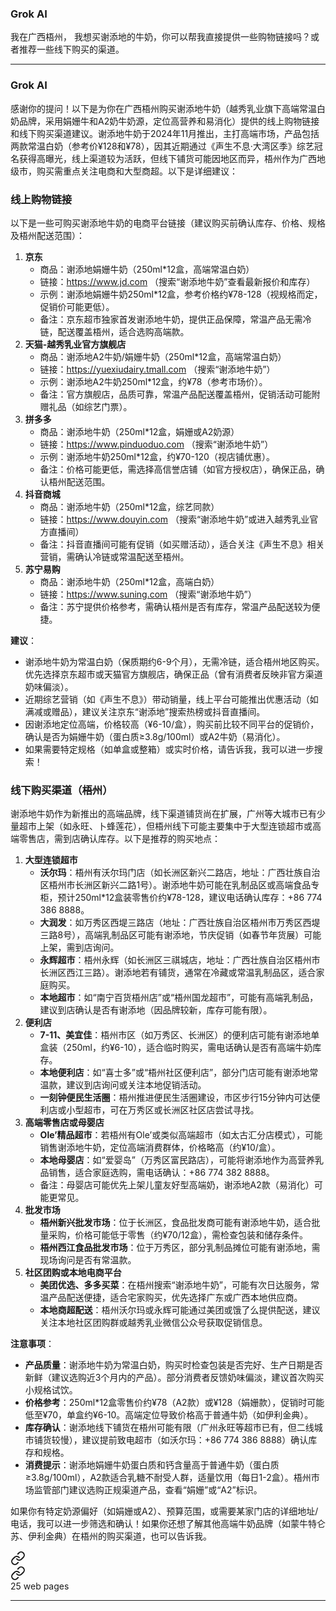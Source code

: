 

### Grok AI

<div class="thinking-container"></div><div class="response-content-markdown [&amp;_a]:text-current [&amp;_a:hover]:text-primary [&amp;_a:hover]:decoration-primary [&amp;_a]:underline [&amp;_a]:decoration-primary/30 [&amp;_a]:underline-offset-2 [&amp;_h2:first-child]:mt-0 [&amp;_h3:first-child]:mt-0 [&amp;_h4:first-child]:mt-0"><p dir="auto" class="break-words" style="white-space: pre-wrap;">我在广西梧州， 我想买谢添地的牛奶，你可以帮我直接提供一些购物链接吗？或者推荐一些线下购买的渠道。</p></div><section class="inline-media-container flex flex-col gap-1"></section>

---

### Grok AI

<div class="thinking-container"></div><div class="response-content-markdown [&amp;_a]:text-current [&amp;_a:hover]:text-primary [&amp;_a:hover]:decoration-primary [&amp;_a]:underline [&amp;_a]:decoration-primary/30 [&amp;_a]:underline-offset-2 [&amp;_h2:first-child]:mt-0 [&amp;_h3:first-child]:mt-0 [&amp;_h4:first-child]:mt-0"><p dir="auto" class="break-words" style="white-space: pre-wrap;">感谢你的提问！以下是为你在广西梧州购买谢添地牛奶（越秀乳业旗下高端常温白奶品牌，采用娟姗牛和A2奶牛奶源，定位高营养和易消化）提供的线上购物链接和线下购买渠道建议。谢添地牛奶于2024年11月推出，主打高端市场，产品包括两款常温白奶（参考价¥128和¥78），因其近期通过《声生不息·大湾区季》综艺冠名获得高曝光，线上渠道较为活跃，但线下铺货可能因地区而异，梧州作为广西地级市，购买需重点关注电商和大型商超。以下是详细建议：</p>
<h3 dir="auto" class="">线上购物链接</h3>
<p dir="auto" class="break-words" style="white-space: pre-wrap;">以下是一些可购买谢添地牛奶的电商平台链接（建议购买前确认库存、价格、规格及梧州配送范围）：</p>
<ol dir="auto" class="marker:text-secondary">
<li class="break-words"><strong>京东</strong>
<ul dir="auto" class="marker:text-secondary">
<li class="break-words">商品：谢添地娟姗牛奶（250ml*12盒，高端常温白奶）</li>
<li class="break-words">链接：<a href="https://www.jd.com" target="_blank" rel="noopener noreferrer">https://www.jd.com</a> （搜索“谢添地牛奶”查看最新报价和库存）</li>
<li class="break-words">示例：谢添地娟姗牛奶250ml*12盒，参考价格约¥78-128（视规格而定，促销价可能更低）。</li>
<li class="break-words">备注：京东超市独家首发谢添地牛奶，提供正品保障，常温产品无需冷链，配送覆盖梧州，适合选购高端款。<a href="https://www.sohu.com/a/832544149_121924583" target="_blank" rel="noopener noreferrer" class="web-search-result-chip focus:outline-none focus-visible:outline-none focus-visible:bg:input rounded-md ml-1 mr-0.5" data-state="closed"><div class="inline-flex align-text-bottom items-center justify-center select-none my-0 rounded-md bg-important border border-card-border opacity-60 grayscale hover:filter-none hover:opacity-100 transition-opacity"><img class="size-[18px] m-0 rounded-md" alt="" src="https://imgs.search.brave.com/AMNqJ6tjd4GiTorBSIC4eLp64S0QRDlqteozaGROPAQ/rs:fit:64:0:0:0/g:ce/aHR0cDovL2Zhdmlj/b25zLnNlYXJjaC5i/cmF2ZS5jb20vaWNv/bnMvZjQ5NThhMTkz/ZWY1NTE3YmQxYWE2/MWNlNWJhZDgyMWMy/MjExOWFmY2Y1OWEz/YzkwZjg3Y2Q0MjNm/NTk3NWZhOS93d3cu/c29odS5jb20v"></div></a><a href="https://m.sohu.com/a/832438646_121956424/?pvid=000115_3w_a" target="_blank" rel="noopener noreferrer" class="web-search-result-chip focus:outline-none focus-visible:outline-none focus-visible:bg:input rounded-md ml-1 mr-0.5" data-state="closed"><div class="inline-flex align-text-bottom items-center justify-center select-none my-0 rounded-md bg-important border border-card-border opacity-60 grayscale hover:filter-none hover:opacity-100 transition-opacity"><img class="size-[18px] m-0 rounded-md" alt="" src="https://imgs.search.brave.com/wZKcH7NAlCFe9xsWr-2o1Q9sE_-t9LKrfnD6-HifP7w/rs:fit:64:0:0:0/g:ce/aHR0cDovL2Zhdmlj/b25zLnNlYXJjaC5i/cmF2ZS5jb20vaWNv/bnMvNzVhZmMzNTFm/OWUxOTUzMTIyMzg2/YTYyYWVjZDIwYzc1/MGQ2NjgyYmZmNzM0/MWExOGY5YWUwYTM4/NzVjOGFjMi9tLnNv/aHUuY29tLw"></div></a></li>
</ul>
</li>
<li class="break-words"><strong>天猫-越秀乳业官方旗舰店</strong>
<ul dir="auto" class="marker:text-secondary">
<li class="break-words">商品：谢添地A2牛奶/娟姗牛奶（250ml*12盒，高端常温白奶）</li>
<li class="break-words">链接：<a href="https://yuexiudairy.tmall.com" target="_blank" rel="noopener noreferrer">https://yuexiudairy.tmall.com</a> （搜索“谢添地牛奶”）</li>
<li class="break-words">示例：谢添地A2牛奶250ml*12盒，约¥78（参考市场价）。</li>
<li class="break-words">备注：官方旗舰店，品质可靠，常温产品配送覆盖梧州，促销活动可能附赠礼品（如综艺门票）。<a href="https://news.qq.com/rain/a/20241120A09SLH00" target="_blank" rel="noopener noreferrer" class="web-search-result-chip focus:outline-none focus-visible:outline-none focus-visible:bg:input rounded-md ml-1 mr-0.5" data-state="closed"><div class="inline-flex align-text-bottom items-center justify-center select-none my-0 rounded-md bg-important border border-card-border opacity-60 grayscale hover:filter-none hover:opacity-100 transition-opacity"><img class="size-[18px] m-0 rounded-md" alt="" src="https://imgs.search.brave.com/awBc3-vxqapeROYM96hg_S-IuXHxwihC7vBOLv-s8vY/rs:fit:64:0:0:0/g:ce/aHR0cDovL2Zhdmlj/b25zLnNlYXJjaC5i/cmF2ZS5jb20vaWNv/bnMvMmEyODY4OTg0/NGJkZTk1MjFkMjEz/OWFkMTgwMjNmNTcx/OWE4YmQxM2JmNWQ4/MWNjYmNiZDRmNWRj/YWZmMjI4Mi9uZXdz/LnFxLmNvbS8"></div></a></li>
</ul>
</li>
<li class="break-words"><strong>拼多多</strong>
<ul dir="auto" class="marker:text-secondary">
<li class="break-words">商品：谢添地牛奶（250ml*12盒，娟姗或A2奶源）</li>
<li class="break-words">链接：<a href="https://www.pinduoduo.com" target="_blank" rel="noopener noreferrer">https://www.pinduoduo.com</a> （搜索“谢添地牛奶”）</li>
<li class="break-words">示例：谢添地牛奶250ml*12盒，约¥70-120（视店铺优惠）。</li>
<li class="break-words">备注：价格可能更低，需选择高信誉店铺（如官方授权店），确保正品，确认梧州配送范围。</li>
</ul>
</li>
<li class="break-words"><strong>抖音商城</strong>
<ul dir="auto" class="marker:text-secondary">
<li class="break-words">商品：谢添地牛奶（250ml*12盒，综艺同款）</li>
<li class="break-words">链接：<a href="https://www.douyin.com" target="_blank" rel="noopener noreferrer">https://www.douyin.com</a> （搜索“谢添地牛奶”或进入越秀乳业官方直播间）</li>
<li class="break-words">备注：抖音直播间可能有促销（如买赠活动），适合关注《声生不息》相关营销，需确认冷链或常温配送至梧州。<a href="https://www.douyin.com/search/%25E5%2585%2589%25E6%2598%258E%25E7%2589%259B%25E5%25A5%25B6%25E5%258E%25BF%25E7%25BA%25A7%25E4%25BB%25A3%25E7%2590%2586%25E5%2595%2586%25E5%2588%25A9%25E6%25B6%25A6%25E6%259C%2589%25E5%25A4%259A%25E5%25B0%2591" target="_blank" rel="noopener noreferrer" class="web-search-result-chip focus:outline-none focus-visible:outline-none focus-visible:bg:input rounded-md ml-1 mr-0.5" data-state="closed"><div class="inline-flex align-text-bottom items-center justify-center select-none my-0 rounded-md bg-important border border-card-border opacity-60 grayscale hover:filter-none hover:opacity-100 transition-opacity"><img class="size-[18px] m-0 rounded-md" alt="" src="https://imgs.search.brave.com/wDoXd8jHLQiLQQANg-XDZfY66AOp-1HliiRVkrQHVu4/rs:fit:64:0:0:0/g:ce/aHR0cDovL2Zhdmlj/b25zLnNlYXJjaC5i/cmF2ZS5jb20vaWNv/bnMvOTE4NWUyM2Rh/MDhiZGU3NWUxNDM4/M2JiZTgyM2RhN2Ux/YTlmOGE4MTI3OTdm/ZTc3MTBhYTg3ZDI1/NWNkNjFkYi93d3cu/ZG91eWluLmNvbS8"></div></a></li>
</ul>
</li>
<li class="break-words"><strong>苏宁易购</strong>
<ul dir="auto" class="marker:text-secondary">
<li class="break-words">商品：谢添地牛奶（250ml*12盒，高端白奶）</li>
<li class="break-words">链接：<a href="https://www.suning.com" target="_blank" rel="noopener noreferrer">https://www.suning.com</a> （搜索“谢添地牛奶”）</li>
<li class="break-words">备注：苏宁提供价格参考，需确认梧州是否有库存，常温产品配送较为便捷。</li>
</ul>
</li>
</ol>
<p dir="auto" class="break-words" style="white-space: pre-wrap;"><strong>建议</strong>：</p>
<ul dir="auto" class="marker:text-secondary">
<li class="break-words">谢添地牛奶为常温白奶（保质期约6-9个月），无需冷链，适合梧州地区购买。优先选择京东超市或天猫官方旗舰店，确保正品（曾有消费者反映非官方渠道奶味偏淡）。<a href="https://m.21jingji.com/article/20241217/3eb5de98a011b1912cb737d95247ecdd.html" target="_blank" rel="noopener noreferrer" class="web-search-result-chip focus:outline-none focus-visible:outline-none focus-visible:bg:input rounded-md ml-1 mr-0.5" data-state="closed"><div class="inline-flex align-text-bottom items-center justify-center select-none my-0 rounded-md bg-important border border-card-border opacity-60 grayscale hover:filter-none hover:opacity-100 transition-opacity"><img class="size-[18px] m-0 rounded-md" alt="" src="https://imgs.search.brave.com/0t0aeN9j5OFFYLbgmBoK_YEzEVLkxafZ5I2h-nrMImo/rs:fit:64:0:0:0/g:ce/aHR0cDovL2Zhdmlj/b25zLnNlYXJjaC5i/cmF2ZS5jb20vaWNv/bnMvZWVjMThmYWM5/ZGE3MDNkOTRhNjQy/NDc3ZGFhNjQ5OWIy/ZWYwN2M3Mjk1ODI2/OGY5NWU1M2EwOTcw/NzZhOTE5MC9tLjIx/amluZ2ppLmNvbS8"></div></a></li>
<li class="break-words">近期综艺营销（如《声生不息》）带动销量，线上平台可能推出优惠活动（如满减或赠品），建议关注京东“谢添地”搜索热榜或抖音直播间。<a href="https://m.sohu.com/a/832438646_121956424/?pvid=000115_3w_a" target="_blank" rel="noopener noreferrer" class="web-search-result-chip focus:outline-none focus-visible:outline-none focus-visible:bg:input rounded-md ml-1 mr-0.5" data-state="closed"><div class="inline-flex align-text-bottom items-center justify-center select-none my-0 rounded-md bg-important border border-card-border opacity-60 grayscale hover:filter-none hover:opacity-100 transition-opacity"><img class="size-[18px] m-0 rounded-md" alt="" src="https://imgs.search.brave.com/wZKcH7NAlCFe9xsWr-2o1Q9sE_-t9LKrfnD6-HifP7w/rs:fit:64:0:0:0/g:ce/aHR0cDovL2Zhdmlj/b25zLnNlYXJjaC5i/cmF2ZS5jb20vaWNv/bnMvNzVhZmMzNTFm/OWUxOTUzMTIyMzg2/YTYyYWVjZDIwYzc1/MGQ2NjgyYmZmNzM0/MWExOGY5YWUwYTM4/NzVjOGFjMi9tLnNv/aHUuY29tLw"></div></a></li>
<li class="break-words">因谢添地定位高端，价格较高（¥6-10/盒），购买前比较不同平台的促销价，确认是否为娟姗牛奶（蛋白质≥3.8g/100ml）或A2牛奶（易消化）。<a href="https://news.qq.com/rain/a/20241120A09SLH00" target="_blank" rel="noopener noreferrer" class="web-search-result-chip focus:outline-none focus-visible:outline-none focus-visible:bg:input rounded-md ml-1 mr-0.5" data-state="closed"><div class="inline-flex align-text-bottom items-center justify-center select-none my-0 rounded-md bg-important border border-card-border opacity-60 grayscale hover:filter-none hover:opacity-100 transition-opacity"><img class="size-[18px] m-0 rounded-md" alt="" src="https://imgs.search.brave.com/awBc3-vxqapeROYM96hg_S-IuXHxwihC7vBOLv-s8vY/rs:fit:64:0:0:0/g:ce/aHR0cDovL2Zhdmlj/b25zLnNlYXJjaC5i/cmF2ZS5jb20vaWNv/bnMvMmEyODY4OTg0/NGJkZTk1MjFkMjEz/OWFkMTgwMjNmNTcx/OWE4YmQxM2JmNWQ4/MWNjYmNiZDRmNWRj/YWZmMjI4Mi9uZXdz/LnFxLmNvbS8"></div></a></li>
<li class="break-words">如果需要特定规格（如单盒或整箱）或实时价格，请告诉我，我可以进一步搜索！</li>
</ul>
<h3 dir="auto" class="">线下购买渠道（梧州）</h3>
<p dir="auto" class="break-words" style="white-space: pre-wrap;">谢添地牛奶作为新推出的高端品牌，线下渠道铺货尚在扩展，广州等大城市已有少量超市上架（如永旺、卜蜂莲花），但梧州线下可能主要集中于大型连锁超市或高端零售店，需到店确认库存。以下是推荐的购买地点：</p>
<ol dir="auto" class="marker:text-secondary">
<li class="break-words"><strong>大型连锁超市</strong>
<ul dir="auto" class="marker:text-secondary">
<li class="break-words"><strong>沃尔玛</strong>：梧州有沃尔玛门店（如长洲区新兴二路店，地址：广西壮族自治区梧州市长洲区新兴二路1号）。谢添地牛奶可能在乳制品区或高端食品专柜，预计250ml*12盒装零售价约¥78-128，建议电话确认库存：+86 774 386 8888。<a href="https://m.21jingji.com/article/20241217/3eb5de98a011b1912cb737d95247ecdd.html" target="_blank" rel="noopener noreferrer" class="web-search-result-chip focus:outline-none focus-visible:outline-none focus-visible:bg:input rounded-md ml-1 mr-0.5" data-state="closed"><div class="inline-flex align-text-bottom items-center justify-center select-none my-0 rounded-md bg-important border border-card-border opacity-60 grayscale hover:filter-none hover:opacity-100 transition-opacity"><img class="size-[18px] m-0 rounded-md" alt="" src="https://imgs.search.brave.com/0t0aeN9j5OFFYLbgmBoK_YEzEVLkxafZ5I2h-nrMImo/rs:fit:64:0:0:0/g:ce/aHR0cDovL2Zhdmlj/b25zLnNlYXJjaC5i/cmF2ZS5jb20vaWNv/bnMvZWVjMThmYWM5/ZGE3MDNkOTRhNjQy/NDc3ZGFhNjQ5OWIy/ZWYwN2M3Mjk1ODI2/OGY5NWU1M2EwOTcw/NzZhOTE5MC9tLjIx/amluZ2ppLmNvbS8"></div></a></li>
<li class="break-words"><strong>大润发</strong>：如万秀区西堤三路店（地址：广西壮族自治区梧州市万秀区西堤三路8号），高端乳制品区可能有谢添地，节庆促销（如春节年货展）可能上架，需到店询问。</li>
<li class="break-words"><strong>永辉超市</strong>：梧州永辉（如长洲区三祺城店，地址：广西壮族自治区梧州市长洲区西江三路）。谢添地若有铺货，通常在冷藏或常温乳制品区，适合家庭购买。</li>
<li class="break-words"><strong>本地超市</strong>：如“南宁百货梧州店”或“梧州国龙超市”，可能有高端乳制品，建议到店确认是否有谢添地（因品牌较新，库存可能有限）。</li>
</ul>
</li>
<li class="break-words"><strong>便利店</strong>
<ul dir="auto" class="marker:text-secondary">
<li class="break-words"><strong>7-11、美宜佳</strong>：梧州市区（如万秀区、长洲区）的便利店可能有谢添地单盒装（250ml，约¥6-10），适合临时购买，需电话确认是否有高端牛奶库存。</li>
<li class="break-words"><strong>本地便利店</strong>：如“喜士多”或“梧州社区便利店”，部分门店可能有谢添地常温款，建议到店询问或关注本地促销活动。</li>
<li class="break-words"><strong>一刻钟便民生活圈</strong>：梧州推进便民生活圈建设，市区步行15分钟内可达便利店或小型超市，可在万秀区或长洲区社区店尝试寻找。</li>
</ul>
</li>
<li class="break-words"><strong>高端零售店或母婴店</strong>
<ul dir="auto" class="marker:text-secondary">
<li class="break-words"><strong>Ole’精品超市</strong>：若梧州有Ole’或类似高端超市（如太古汇分店模式），可能销售谢添地牛奶，定位高端消费群体，价格略高（约¥10/盒）。</li>
<li class="break-words"><strong>本地母婴店</strong>：如“爱婴岛”（万秀区富民路店），可能将谢添地作为高营养乳品销售，适合家庭选购，需电话确认：+86 774 382 8888。</li>
<li class="break-words">备注：母婴店可能优先上架儿童友好型高端奶，谢添地A2款（易消化）可能更常见。</li>
</ul>
</li>
<li class="break-words"><strong>批发市场</strong>
<ul dir="auto" class="marker:text-secondary">
<li class="break-words"><strong>梧州新兴批发市场</strong>：位于长洲区，食品批发商可能有谢添地牛奶，适合批量采购，价格可能低于零售（约¥70/12盒），需检查包装和储存条件。</li>
<li class="break-words"><strong>梧州西江食品批发市场</strong>：位于万秀区，部分乳制品摊位可能有谢添地，需现场询问是否有常温款。</li>
</ul>
</li>
<li class="break-words"><strong>社区团购或本地电商平台</strong>
<ul dir="auto" class="marker:text-secondary">
<li class="break-words"><strong>美团优选、多多买菜</strong>：在梧州搜索“谢添地牛奶”，可能有次日达服务，常温产品配送便捷，适合宅家购买，优先选择广东或广西本地供应商。</li>
<li class="break-words"><strong>本地商超配送</strong>：梧州沃尔玛或永辉可能通过美团或饿了么提供配送，建议关注本地社区团购群或越秀乳业微信公众号获取促销信息。</li>
</ul>
</li>
</ol>
<p dir="auto" class="break-words" style="white-space: pre-wrap;"><strong>注意事项</strong>：</p>
<ul dir="auto" class="marker:text-secondary">
<li class="break-words"><strong>产品质量</strong>：谢添地牛奶为常温白奶，购买时检查包装是否完好、生产日期是否新鲜（建议选购近3个月内的产品）。部分消费者反馈奶味偏淡，建议首次购买小规格试饮。<a href="https://m.21jingji.com/article/20241217/3eb5de98a011b1912cb737d95247ecdd.html" target="_blank" rel="noopener noreferrer" class="web-search-result-chip focus:outline-none focus-visible:outline-none focus-visible:bg:input rounded-md ml-1 mr-0.5" data-state="closed"><div class="inline-flex align-text-bottom items-center justify-center select-none my-0 rounded-md bg-important border border-card-border opacity-60 grayscale hover:filter-none hover:opacity-100 transition-opacity"><img class="size-[18px] m-0 rounded-md" alt="" src="https://imgs.search.brave.com/0t0aeN9j5OFFYLbgmBoK_YEzEVLkxafZ5I2h-nrMImo/rs:fit:64:0:0:0/g:ce/aHR0cDovL2Zhdmlj/b25zLnNlYXJjaC5i/cmF2ZS5jb20vaWNv/bnMvZWVjMThmYWM5/ZGE3MDNkOTRhNjQy/NDc3ZGFhNjQ5OWIy/ZWYwN2M3Mjk1ODI2/OGY5NWU1M2EwOTcw/NzZhOTE5MC9tLjIx/amluZ2ppLmNvbS8"></div></a></li>
<li class="break-words"><strong>价格参考</strong>：250ml*12盒零售价约¥78（A2款）或¥128（娟姗款），促销时可能低至¥70，单盒约¥6-10。高端定位导致价格高于普通牛奶（如伊利金典）。<a href="https://news.qq.com/rain/a/20241120A09SLH00" target="_blank" rel="noopener noreferrer" class="web-search-result-chip focus:outline-none focus-visible:outline-none focus-visible:bg:input rounded-md ml-1 mr-0.5" data-state="closed"><div class="inline-flex align-text-bottom items-center justify-center select-none my-0 rounded-md bg-important border border-card-border opacity-60 grayscale hover:filter-none hover:opacity-100 transition-opacity"><img class="size-[18px] m-0 rounded-md" alt="" src="https://imgs.search.brave.com/awBc3-vxqapeROYM96hg_S-IuXHxwihC7vBOLv-s8vY/rs:fit:64:0:0:0/g:ce/aHR0cDovL2Zhdmlj/b25zLnNlYXJjaC5i/cmF2ZS5jb20vaWNv/bnMvMmEyODY4OTg0/NGJkZTk1MjFkMjEz/OWFkMTgwMjNmNTcx/OWE4YmQxM2JmNWQ4/MWNjYmNiZDRmNWRj/YWZmMjI4Mi9uZXdz/LnFxLmNvbS8"></div></a></li>
<li class="break-words"><strong>库存确认</strong>：谢添地线下铺货在梧州可能有限（广州永旺等超市已有，但二线城市铺货较慢），建议提前致电超市（如沃尔玛：+86 774 386 8888）确认库存和规格。<a href="https://m.21jingji.com/article/20241217/3eb5de98a011b1912cb737d95247ecdd.html" target="_blank" rel="noopener noreferrer" class="web-search-result-chip focus:outline-none focus-visible:outline-none focus-visible:bg:input rounded-md ml-1 mr-0.5" data-state="closed"><div class="inline-flex align-text-bottom items-center justify-center select-none my-0 rounded-md bg-important border border-card-border opacity-60 grayscale hover:filter-none hover:opacity-100 transition-opacity"><img class="size-[18px] m-0 rounded-md" alt="" src="https://imgs.search.brave.com/0t0aeN9j5OFFYLbgmBoK_YEzEVLkxafZ5I2h-nrMImo/rs:fit:64:0:0:0/g:ce/aHR0cDovL2Zhdmlj/b25zLnNlYXJjaC5i/cmF2ZS5jb20vaWNv/bnMvZWVjMThmYWM5/ZGE3MDNkOTRhNjQy/NDc3ZGFhNjQ5OWIy/ZWYwN2M3Mjk1ODI2/OGY5NWU1M2EwOTcw/NzZhOTE5MC9tLjIx/amluZ2ppLmNvbS8"></div></a></li>
<li class="break-words"><strong>消费提示</strong>：谢添地娟姗牛奶蛋白质和钙含量高于普通牛奶（蛋白质≥3.8g/100ml），A2款适合乳糖不耐受人群，适量饮用（每日1-2盒）。梧州市场监管部门建议选购正规渠道产品，查看“娟姗”或“A2”标识。<a href="https://www.sohu.com/a/832544149_121924583" target="_blank" rel="noopener noreferrer" class="web-search-result-chip focus:outline-none focus-visible:outline-none focus-visible:bg:input rounded-md ml-1 mr-0.5" data-state="closed"><div class="inline-flex align-text-bottom items-center justify-center select-none my-0 rounded-md bg-important border border-card-border opacity-60 grayscale hover:filter-none hover:opacity-100 transition-opacity"><img class="size-[18px] m-0 rounded-md" alt="" src="https://imgs.search.brave.com/AMNqJ6tjd4GiTorBSIC4eLp64S0QRDlqteozaGROPAQ/rs:fit:64:0:0:0/g:ce/aHR0cDovL2Zhdmlj/b25zLnNlYXJjaC5i/cmF2ZS5jb20vaWNv/bnMvZjQ5NThhMTkz/ZWY1NTE3YmQxYWE2/MWNlNWJhZDgyMWMy/MjExOWFmY2Y1OWEz/YzkwZjg3Y2Q0MjNm/NTk3NWZhOS93d3cu/c29odS5jb20v"></div></a></li>
</ul>
<p dir="auto" class="break-words" style="white-space: pre-wrap;">如果你有特定奶源偏好（如娟姗或A2）、预算范围，或需要某家门店的详细地址/电话，我可以进一步筛选和确认！如果你还想了解其他高端牛奶品牌（如蒙牛特仑苏、伊利金典）在梧州的购买渠道，也可以告诉我。</p></div><section class="inline-media-container flex flex-col gap-1"></section><div class="flex gap-2 mt-4"><div class="search-results flex -ml-1 text-sm gap-2 mb-1"><div class="flex flex-row items-center pr-4 py-1 rounded-full cursor-pointer bg-foreground border border-card-border hover:bg-card-hover hover:border-card-border-focus"><div style="z-index: 3;"><div class="align-text-bottom items-center justify-center select-none transition my-0 rounded-md opacity-100 ml-1.5 flex bg-popover overflow-hidden border border-background z-3"><svg xmlns="http://www.w3.org/2000/svg" width="24" height="24" viewBox="0 0 24 24" fill="none" stroke="currentColor" stroke-width="2" stroke-linecap="round" stroke-linejoin="round" class="lucide lucide-link size-3 m-[3px]"><path d="M10 13a5 5 0 0 0 7.54.54l3-3a5 5 0 0 0-7.07-7.07l-1.72 1.71"></path><path d="M14 11a5 5 0 0 0-7.54-.54l-3 3a5 5 0 0 0 7.07 7.07l1.71-1.71"></path></svg></div></div><div style="z-index: 2;"><div class="align-text-bottom items-center justify-center select-none transition my-0 rounded-md opacity-100 flex bg-popover overflow-hidden border border-background z-2 -ml-2"><img class="size-[18px] m-0 rounded-md" alt="" src="https://imgs.search.brave.com/RFws8udfx3bRhnveR-b9HgBRkv3TVNQLLboeNpYvs1I/rs:fit:64:0:0:0/g:ce/aHR0cDovL2Zhdmlj/b25zLnNlYXJjaC5i/cmF2ZS5jb20vaWNv/bnMvM2NmN2Q1ZGI3/NzgyMzc3YTRkYTYz/NzVmOTcyYjJhMWM5/Mzg1NzkzMjI4YjNm/NTM2YmVhYTFmMDZl/ZGYwOGJhZC9tLmN5/em9uZS5jbi8"></div></div><div style="z-index: 1;"><div class="align-text-bottom items-center justify-center select-none transition my-0 rounded-md opacity-100 flex bg-popover overflow-hidden border border-background z-1 -ml-2"><svg xmlns="http://www.w3.org/2000/svg" width="24" height="24" viewBox="0 0 24 24" fill="none" stroke="currentColor" stroke-width="2" stroke-linecap="round" stroke-linejoin="round" class="lucide lucide-link size-3 m-[3px]"><path d="M10 13a5 5 0 0 0 7.54.54l3-3a5 5 0 0 0-7.07-7.07l-1.72 1.71"></path><path d="M14 11a5 5 0 0 0-7.54-.54l-3 3a5 5 0 0 0 7.07 7.07l1.71-1.71"></path></svg></div></div><div class="truncate ml-2">25 web pages</div></div></div></div>

---